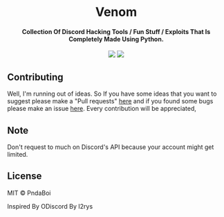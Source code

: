 <h1 align="center">Venom</h1>
<h4 align="center">Collection Of Discord Hacking Tools / Fun Stuff / Exploits That Is Completely Made Using Python.</h4>
<p align="center">
	<a href="https://github.com/pndaboi/Venom/blob/main/LICENSE"><img src="https://img.shields.io/github/license/I2rys/ODiscord?style=flat-square"></img></a>
	<a href="https://github.com/pndaboi/Venom/issues"><img src="https://img.shields.io/github/issues/pndaboi/Venom.svg"></img></a>
</p>

## Contributing
Well, I'm running out of ideas. So If you have some ideas that you want to suggest please make a "Pull requests" [here](https://github.com/pndaboi/Venom/pulls) and if you found some bugs please make an issue [here](https://github.com/pndaboi/Venom/issues). Every contribution will be appreciated,

## Note
Don't request to much on Discord's API because your account might get limited.

## License
MIT © PndaBoi

Inspired By ODiscord By I2rys
